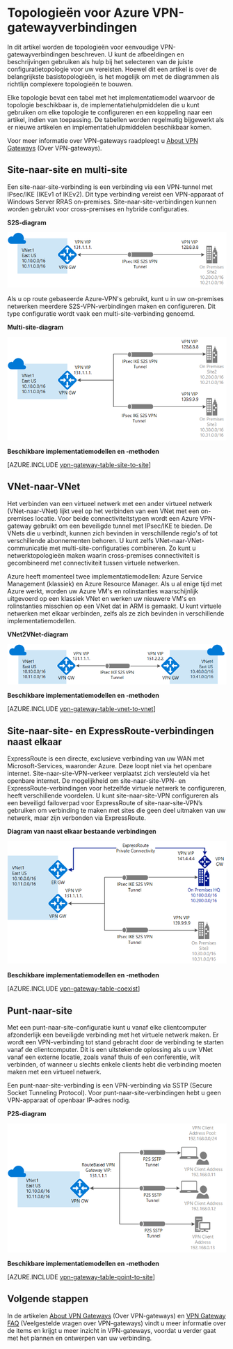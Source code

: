 <properties 
   pageTitle="Topologieën voor VPN-gatewayverbindingen | Microsoft Azure"
   description="Bekijk de topologieën voor VPN-gatewayverbindingen en de beschikbare configuratiehulpmiddelen en implementatiemodellen."
   services="vpn-gateway"
   documentationCenter="na"
   authors="cherylmc"
   manager="carmonm"
   editor=""
   tags="azure-resource-manager,azure-service-management"/>
<tags 
   ms.service="vpn-gateway"
   ms.devlang="na"
   ms.topic="get-started-article"
   ms.tgt_pltfrm="na"
   ms.workload="infrastructure-services"
   ms.date="03/18/2016"
   ms.author="cherylmc" />

# Topologieën voor Azure VPN-gatewayverbindingen

In dit artikel worden de topologieën voor eenvoudige VPN-gatewayverbindingen beschreven. U kunt de afbeeldingen en beschrijvingen gebruiken als hulp bij het selecteren van de juiste configuratietopologie voor uw vereisten. Hoewel dit een artikel is over de belangrijkste basistopologieën, is het mogelijk om met de diagrammen als richtlijn complexere topologieën te bouwen.

Elke topologie bevat een tabel met het implementatiemodel waarvoor de topologie beschikbaar is, de implementatiehulpmiddelen die u kunt gebruiken om elke topologie te configureren en een koppeling naar een artikel, indien van toepassing. De tabellen worden regelmatig bijgewerkt als er nieuwe artikelen en implementatiehulpmiddelen beschikbaar komen.

Voor meer informatie over VPN-gateways raadpleegt u [About VPN Gateways](vpn-gateway-about-vpngateways.md) (Over VPN-gateways).



## Site-naar-site en multi-site

Een site-naar-site-verbinding is een verbinding via een VPN-tunnel met IPsec/IKE (IKEv1 of IKEv2). Dit type verbinding vereist een VPN-apparaat of Windows Server RRAS on-premises. Site-naar-site-verbindingen kunnen worden gebruikt voor cross-premises en hybride configuraties.   


**S2S-diagram**

![S2S-verbinding](./media/vpn-gateway-topology/site2site.png "site-to-site")

Als u op route gebaseerde Azure-VPN's gebruikt, kunt u in uw on-premises netwerken meerdere S2S-VPN-verbindingen maken en configureren. Dit type configuratie wordt vaak een multi-site-verbinding genoemd.
 

**Multi-site-diagram**

![Multi-site-verbinding](./media/vpn-gateway-topology/multisite.png "multi-site")


**Beschikbare implementatiemodellen en -methoden**

[AZURE.INCLUDE [vpn-gateway-table-site-to-site](../../includes/vpn-gateway-table-site-to-site-include.md)] 

## VNet-naar-VNet

Het verbinden van een virtueel netwerk met een ander virtueel netwerk (VNet-naar-VNet) lijkt veel op het verbinden van een VNet met een on-premises locatie. Voor beide connectiviteitstypen wordt een Azure VPN-gateway gebruikt om een beveiligde tunnel met IPsec/IKE te bieden. De VNets die u verbindt, kunnen zich bevinden in verschillende regio's of tot verschillende abonnementen behoren. U kunt zelfs VNet-naar-VNet-communicatie met multi-site-configuraties combineren. Zo kunt u netwerktopologieën maken waarin cross-premises connectiviteit is gecombineerd met connectiviteit tussen virtuele netwerken.

Azure heeft momenteel twee implementatiemodellen: Azure Service Management (klassiek) en Azure Resource Manager. Als u al enige tijd met Azure werkt, worden uw Azure VM's en rolinstanties waarschijnlijk uitgevoerd op een klassiek VNet en werken uw nieuwere VM's en rolinstanties misschien op een VNet dat in ARM is gemaakt. U kunt virtuele netwerken met elkaar verbinden, zelfs als ze zich bevinden in verschillende implementatiemodellen.


**VNet2VNet-diagram**

![VNet-naar-VNet-verbinding](./media/vpn-gateway-topology/vnet2vnet.png "vnet-to-vnet")


**Beschikbare implementatiemodellen en -methoden**

[AZURE.INCLUDE [vpn-gateway-table-vnet-to-vnet](../../includes/vpn-gateway-table-vnet-to-vnet-include.md)] 



## Site-naar-site- en ExpressRoute-verbindingen naast elkaar

ExpressRoute is een directe, exclusieve verbinding van uw WAN met Microsoft-Services, waaronder Azure. Deze loopt niet via het openbare internet. Site-naar-site-VPN-verkeer verplaatst zich versleuteld via het openbare internet. De mogelijkheid om site-naar-site-VPN- en ExpressRoute-verbindingen voor hetzelfde virtuele netwerk te configureren, heeft verschillende voordelen. U kunt site-naar-site-VPN configureren als een beveiligd failoverpad voor ExpressRoute of site-naar-site-VPN’s gebruiken om verbinding te maken met sites die geen deel uitmaken van uw netwerk, maar zijn verbonden via ExpressRoute. 


**Diagram van naast elkaar bestaande verbindingen**

![Naast elkaar bestaande verbinding](./media/vpn-gateway-topology/expressroutes2s.png "expressroute-site2site")


**Beschikbare implementatiemodellen en -methoden**

[AZURE.INCLUDE [vpn-gateway-table-coexist](../../includes/vpn-gateway-table-coexist-include.md)] 


## Punt-naar-site

Met een punt-naar-site-configuratie kunt u vanaf elke clientcomputer afzonderlijk een beveiligde verbinding met het virtuele netwerk maken. Er wordt een VPN-verbinding tot stand gebracht door de verbinding te starten vanaf de clientcomputer. Dit is een uitstekende oplossing als u uw VNet vanaf een externe locatie, zoals vanaf thuis of een conferentie, wilt verbinden, of wanneer u slechts enkele clients hebt die verbinding moeten maken met een virtueel netwerk. 

Een punt-naar-site-verbinding is een VPN-verbinding via SSTP (Secure Socket Tunneling Protocol). Voor punt-naar-site-verbindingen hebt u geen VPN-apparaat of openbaar IP-adres nodig. 

**P2S-diagram**

![Punt-naar-site-verbinding](./media/vpn-gateway-topology/point2site.png "point-to-site")

**Beschikbare implementatiemodellen en -methoden**

[AZURE.INCLUDE [vpn-gateway-table-point-to-site](../../includes/vpn-gateway-table-point-to-site-include.md)] 

## Volgende stappen

In de artikelen [About VPN Gateways](vpn-gateway-about-vpngateways.md) (Over VPN-gateways) en [VPN Gateway FAQ](vpn-gateway-vpn-faq.md) (Veelgestelde vragen over VPN-gateways) vindt u meer informatie over de items en krijgt u meer inzicht in VPN-gateways, voordat u verder gaat met het plannen en ontwerpen van uw verbinding.





 



<!--HONumber=Jun16_HO2-->


